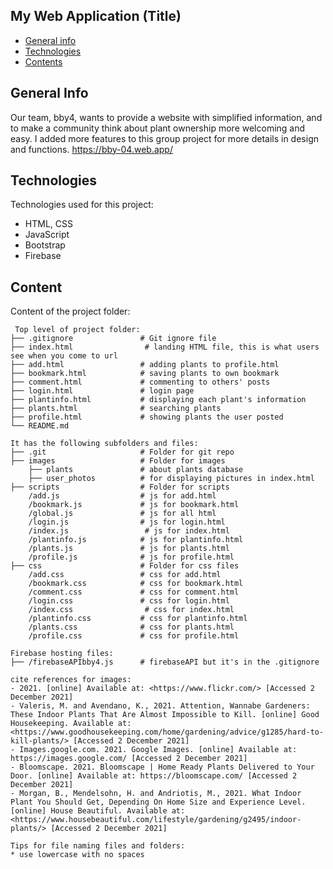 ## My Web Application (Title)

* [General info](#general-info)
* [Technologies](#technologies)
* [Contents](#content)

## General Info
Our team, bby4, wants to provide a website with simplified information, and to make a community think about plant ownership more welcoming and easy.
I added more features to this group project for more details in design and functions.
https://bby-04.web.app/

## Technologies
Technologies used for this project:
* HTML, CSS
* JavaScript
* Bootstrap
* Firebase

## Content
Content of the project folder:

```
 Top level of project folder:
├── .gitignore               # Git ignore file
├── index.html                # landing HTML file, this is what users see when you come to url
├── add.html                 # adding plants to profile.html
├── bookmark.html            # saving plants to own bookmark
├── comment.html             # commenting to others' posts
├── login.html               # login page
├── plantinfo.html           # displaying each plant's information
├── plants.html              # searching plants
├── profile.html             # showing plants the user posted
└── README.md

It has the following subfolders and files:
├── .git                     # Folder for git repo
├── images                   # Folder for images
    ├── plants               # about plants database
    ├── user_photos          # for displaying pictures in index.html
├── scripts                  # Folder for scripts
    /add.js                  # js for add.html
    /bookmark.js             # js for bookmark.html
    /global.js		         # js for all html 
    /login.js                # js for login.html
    /index.js                 # js for index.html
    /plantinfo.js            # js for plantinfo.html
    /plants.js               # js for plants.html
    /profile.js              # js for profile.html
├── css                      # Folder for css files
    /add.css                 # css for add.html
    /bookmark.css            # css for bookmark.html
    /comment.css             # css for comment.html
    /login.css               # css for login.html
    /index.css                # css for index.html
    /plantinfo.css           # css for plantinfo.html
    /plants.css              # css for plants.html
    /profile.css             # css for profile.html

Firebase hosting files:
├── /firebaseAPIbby4.js      # firebaseAPI but it's in the .gitignore

cite references for images:
- 2021. [online] Available at: <https://www.flickr.com/> [Accessed 2 December 2021]
- Valeris, M. and Avendano, K., 2021. Attention, Wannabe Gardeners: These Indoor Plants That Are Almost Impossible to Kill. [online] Good Housekeeping. Available at: <https://www.goodhousekeeping.com/home/gardening/advice/g1285/hard-to-kill-plants/> [Accessed 2 December 2021]
- Images.google.com. 2021. Google Images. [online] Available at: https://images.google.com/ [Accessed 2 December 2021]
- Bloomscape. 2021. Bloomscape | Home Ready Plants Delivered to Your Door. [online] Available at: https://bloomscape.com/ [Accessed 2 December 2021]
- Morgan, B., Mendelsohn, H. and Andriotis, M., 2021. What Indoor Plant You Should Get, Depending On Home Size and Experience Level. [online] House Beautiful. Available at: <https://www.housebeautiful.com/lifestyle/gardening/g2495/indoor-plants/> [Accessed 2 December 2021]

Tips for file naming files and folders:
* use lowercase with no spaces
